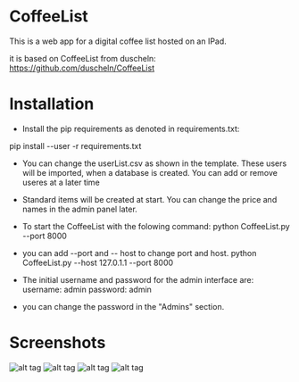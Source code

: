 # CoffeeList

This is a web app for a digital coffee list hosted on an IPad.

it is based on CoffeeList from duscheln: https://github.com/duscheln/CoffeeList


# Installation

* Install the pip requirements as denoted in requirements.txt:

pip install --user -r requirements.txt

* You can change the userList.csv as shown in the template. These users will be imported, when a database is created. You can add or remove useres at a later time
* Standard items will be created at start. You can change the price and names in the admin panel later.

* To start the CoffeeList with the folowing command:
python CoffeeList.py --port 8000

* you can add --port and -- host to change port and host.
python CoffeeList.py --host 127.0.1.1 --port 8000

* The initial username and password for the admin interface are:
username: admin
password: admin

* you can change the password in the "Admins" section.

# Screenshots

![alt tag](https://github.com/clemenstyp/CoffeeList/raw/master/screenshots/overview.png)
![alt tag](https://github.com/clemenstyp/CoffeeList/raw/master/screenshots/buy.png)
![alt tag](https://github.com/clemenstyp/CoffeeList/raw/master/screenshots/user.png)
![alt tag](https://github.com/clemenstyp/CoffeeList/raw/master/screenshots/bill.png)